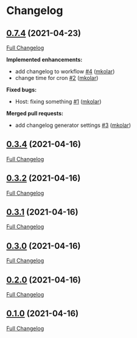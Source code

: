 # Changelog

## [0.7.4](https://github.com/pypeclub/ci-testing/tree/v0.7.4) (2021-04-23)

[Full Changelog](https://github.com/pypeclub/ci-testing/compare/nightly/0.7.3...v0.7.4)

**Implemented enhancements:**

- add changelog to workflow [\#4](https://github.com/pypeclub/ci-testing/pull/4) ([mkolar](https://github.com/mkolar))
- change time for cron [\#2](https://github.com/pypeclub/ci-testing/pull/2) ([mkolar](https://github.com/mkolar))

**Fixed bugs:**

- Host: fixing something [\#1](https://github.com/pypeclub/ci-testing/pull/1) ([mkolar](https://github.com/mkolar))

**Merged pull requests:**

- add changelog generator settings [\#3](https://github.com/pypeclub/ci-testing/pull/3) ([mkolar](https://github.com/mkolar))

## [0.3.4](https://github.com/pypeclub/ci-testing/tree/v0.3.4) (2021-04-16)

[Full Changelog](https://github.com/pypeclub/ci-testing/compare/nightly/0.3.3...v0.3.4)

## [0.3.2](https://github.com/pypeclub/ci-testing/tree/v0.3.2) (2021-04-16)

[Full Changelog](https://github.com/pypeclub/ci-testing/compare/0.3.1...v0.3.2)

## [0.3.1](https://github.com/pypeclub/ci-testing/tree/0.3.1) (2021-04-16)

[Full Changelog](https://github.com/pypeclub/ci-testing/compare/0.3.0...0.3.1)

## [0.3.0](https://github.com/pypeclub/ci-testing/tree/0.3.0) (2021-04-16)

[Full Changelog](https://github.com/pypeclub/ci-testing/compare/0.2.0...0.3.0)

## [0.2.0](https://github.com/pypeclub/ci-testing/tree/0.2.0) (2021-04-16)

[Full Changelog](https://github.com/pypeclub/ci-testing/compare/0.1.0...0.2.0)

## [0.1.0](https://github.com/pypeclub/ci-testing/tree/0.1.0) (2021-04-16)

[Full Changelog](https://github.com/pypeclub/ci-testing/compare/042dc39a42c8722fb650123aafef30247b63ffcc...0.1.0)